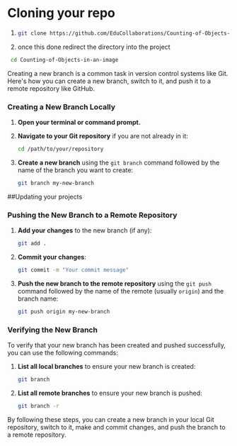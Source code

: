 # Cloning your repo
1. ```bash
   git clone https://github.com/EduCollaborations/Counting-of-Objects-in-an-image.git
   ```
2. once this done redirect the directory into the project
  ```bash
   cd Counting-of-Objects-in-an-image
   ```
Creating a new branch is a common task in version control systems like Git. Here's how you can create a new branch, switch to it, and push it to a remote repository like GitHub.

### Creating a New Branch Locally

1. **Open your terminal or command prompt.**
2. **Navigate to your Git repository** if you are not already in it:

   ```bash
   cd /path/to/your/repository
   ```

3. **Create a new branch** using the `git branch` command followed by the name of the branch you want to create:

   ```bash
   git branch my-new-branch
   ```
##Updating your projects
### Pushing the New Branch to a Remote Repository

1. **Add your changes** to the new branch (if any):

   ```bash
   git add .
   ```

2. **Commit your changes**:

   ```bash
   git commit -m "Your commit message"
   ```

3. **Push the new branch to the remote repository** using the `git push` command followed by the name of the remote (usually `origin`) and the branch name:

   ```bash
   git push origin my-new-branch
   ```

### Verifying the New Branch

To verify that your new branch has been created and pushed successfully, you can use the following commands:

1. **List all local branches** to ensure your new branch is created:

   ```bash
   git branch
   ```

2. **List all remote branches** to ensure your new branch is pushed:

   ```bash
   git branch -r
   ```

By following these steps, you can create a new branch in your local Git repository, switch to it, make and commit changes, and push the branch to a remote repository.
